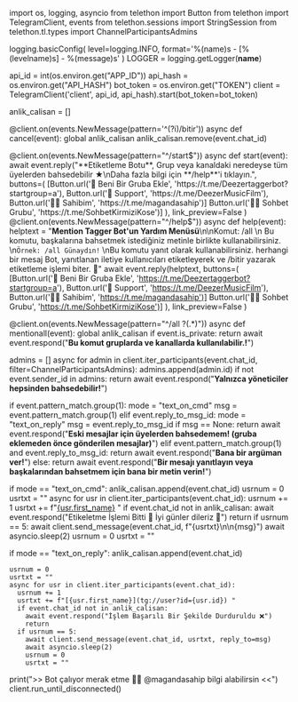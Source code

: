 import os, logging, asyncio
from telethon import Button
from telethon import TelegramClient, events
from telethon.sessions import StringSession
from telethon.tl.types import ChannelParticipantsAdmins

logging.basicConfig(
    level=logging.INFO,
    format='%(name)s - [%(levelname)s] - %(message)s'
)
LOGGER = logging.getLogger(__name__)

api_id = int(os.environ.get("APP_ID"))
api_hash = os.environ.get("API_HASH")
bot_token = os.environ.get("TOKEN")
client = TelegramClient('client', api_id, api_hash).start(bot_token=bot_token)

anlik_calisan = []

@client.on(events.NewMessage(pattern='^(?i)/bitir'))
async def cancel(event):
  global anlik_calisan
  anlik_calisan.remove(event.chat_id)


@client.on(events.NewMessage(pattern="^/start$"))
async def start(event):
  await event.reply("**Etiketleme Botu**, Grup veya kanaldaki neredeyse tüm üyelerden bahsedebilir ★\nDaha fazla bilgi için **/help**'i tıklayın.",
                    buttons=(
                      [Button.url('🌟 Beni Bir Gruba Ekle', 'https://t.me/Deezertaggerbot?startgroup=a'),
                      Button.url('📣 Support', 'https://t.me/DeezerMusicFilm'),
                      Button.url('👮‍♂️ Sahibim', 'https://t.me/magandasahip')]
                      Button.url('👮‍♂️ Sohbet Grubu', 'https://t.me/SohbetKirmiziKose')]
                     ),
                    link_preview=False
                   )
@client.on(events.NewMessage(pattern="^/help$"))
async def help(event):
  helptext = "**Mention Tagger Bot'un Yardım Menüsü**\n\nKomut: /all \n  Bu komutu, başkalarına bahsetmek istediğiniz metinle birlikte kullanabilirsiniz. \n`Örnek: /all Günaydın!`  \nBu komutu yanıt olarak kullanabilirsiniz. herhangi bir mesaj Bot, yanıtlanan iletiye kullanıcıları etiketleyerek ve /bitir yazarak etiketleme işlemi biter. 🤗"
  await event.reply(helptext,
                    buttons=(
                      [Button.url('🌟 Beni Bir Gruba Ekle', 'https://t.me/Deezertaggerbot?startgroup=a'),
                       Button.url('📣 Support', 'https://t.me/DeezerMusicFilm'),
                      Button.url('👮‍♂️ Sahibim', 'https://t.me/magandasahip')]
                      Button.url('👮‍♂️ Sohbet Grubu', 'https://t.me/SohbetKirmiziKose')]
                    ),
                    link_preview=False
                   )


@client.on(events.NewMessage(pattern="^/all ?(.*)"))
async def mentionall(event):
  global anlik_calisan
  if event.is_private:
    return await event.respond("__Bu komut gruplarda ve kanallarda kullanılabilir.!__")
  
  admins = []
  async for admin in client.iter_participants(event.chat_id, filter=ChannelParticipantsAdmins):
    admins.append(admin.id)
  if not event.sender_id in admins:
    return await event.respond("__Yalnızca yöneticiler hepsinden bahsedebilir!__")
  
  if event.pattern_match.group(1):
    mode = "text_on_cmd"
    msg = event.pattern_match.group(1)
  elif event.reply_to_msg_id:
    mode = "text_on_reply"
    msg = event.reply_to_msg_id
    if msg == None:
        return await event.respond("__Eski mesajlar için üyelerden bahsedemem! (gruba eklemeden önce gönderilen mesajlar)__")
  elif event.pattern_match.group(1) and event.reply_to_msg_id:
    return await event.respond("__Bana bir argüman ver!__")
  else:
    return await event.respond("__Bir mesajı yanıtlayın veya başkalarından bahsetmem için bana bir metin verin!__")
  
  if mode == "text_on_cmd":
    anlik_calisan.append(event.chat_id)
    usrnum = 0
    usrtxt = ""
    async for usr in client.iter_participants(event.chat_id):
      usrnum += 1
      usrtxt += f"[{usr.first_name}](tg://user?id={usr.id}) "
      if event.chat_id not in anlik_calisan:
        await event.respond("Etikeletme İşlemi Bitti 🛑 İyi günler dileriz 🤗")
        return
      if usrnum == 5:
        await client.send_message(event.chat_id, f"{usrtxt}\n\n{msg}")
        await asyncio.sleep(2)
        usrnum = 0
        usrtxt = ""
        
  
  if mode == "text_on_reply":
    anlik_calisan.append(event.chat_id)
 
    usrnum = 0
    usrtxt = ""
    async for usr in client.iter_participants(event.chat_id):
      usrnum += 1
      usrtxt += f"[{usr.first_name}](tg://user?id={usr.id}) "
      if event.chat_id not in anlik_calisan:
        await event.respond("İşlem Başarılı Bir Şekilde Durduruldu ❌")
        return
      if usrnum == 5:
        await client.send_message(event.chat_id, usrtxt, reply_to=msg)
        await asyncio.sleep(2)
        usrnum = 0
        usrtxt = ""


print(">> Bot çalıyor merak etme 👮‍♂️ @magandasahip bilgi alabilirsin <<")
client.run_until_disconnected()
